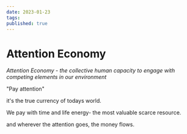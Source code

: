 ```yaml
---
date: 2023-01-23
tags:
published: true
---
```


# Attention Economy
*Attention Economy - the collective human capacity to engage with competing elements in our environment*

"Pay attention"

it's the true currency of todays world. 

We pay with time and life energy- the most valuable scarce resource.

and wherever the attention goes, the money flows. 